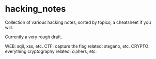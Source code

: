# hacking_notes                 

Collection of various hacking notes, sorted by topics; a cheatsheet if you will.

Currently a very rough draft.

WEB: sqli, xss, etc.
CTF: capture the flag related: stegano, etc.
CRYPTO: everything cryptography related: ciphers, etc.
